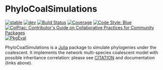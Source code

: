 # PhyloCoalSimulations

[![stable](https://img.shields.io/badge/docs-stable-blue.svg)](https://juliaphylo.github.io/PhyloCoalSimulations.jl/stable)
[![dev](https://img.shields.io/badge/docs-dev-blue.svg)](https://juliaphylo.github.io/PhyloCoalSimulations.jl/dev)
[![Build Status](https://github.com/juliaphylo/PhyloCoalSimulations.jl/actions/workflows/CI.yml/badge.svg?branch=main)](https://github.com/juliaphylo/PhyloCoalSimulations.jl/actions/workflows/CI.yml?query=branch%3Amain)
[![Coverage](https://codecov.io/gh/juliaphylo/PhyloCoalSimulations.jl/branch/main/graph/badge.svg)](https://codecov.io/gh/juliaphylo/PhyloCoalSimulations.jl)
[![Code Style: Blue](https://img.shields.io/badge/code%20style-blue-4495d1.svg)](https://github.com/invenia/BlueStyle)
[![ColPrac: Contributor's Guide on Collaborative Practices for Community Packages](https://img.shields.io/badge/ColPrac-Contributor's%20Guide-blueviolet)](https://github.com/SciML/ColPrac)
[![PkgEval](https://JuliaCI.github.io/NanosoldierReports/pkgeval_badges/P/PhyloCoalSimulations.svg)](https://JuliaCI.github.io/NanosoldierReports/pkgeval_badges/report.html)


PhyloCoalSimulations is a [Julia](http://julialang.org/) package to
simulate phylogenies under the coalescent.
It implements the network multi-species coalescent model with
possible inheritance correlation:
please see [CITATION](CITATION.bib) and documentation (links above).
